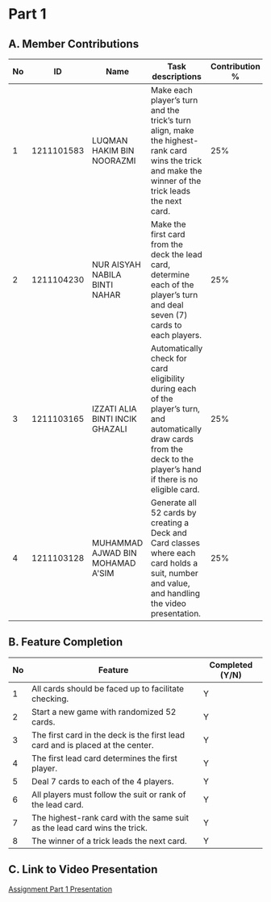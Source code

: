 # Part 1

## A. Member Contributions

No | ID         | Name                             | Task descriptions | Contribution % 
-- | ---------- | -------------------------------- | ----------------- | --------------
1  | 1211101583 | LUQMAN HAKIM BIN NOORAZMI        |  Make each player’s turn and the trick’s turn align, make the highest-rank card wins the trick and make the winner of the trick leads the next card.                     | 25%               
2  | 1211104230 | NUR AISYAH NABILA BINTI NAHAR    |  Make the first card from the deck the lead card, determine each of the player’s turn and deal seven (7) cards to each players.                                          | 25%               
3  | 1211103165 | IZZATI ALIA BINTI INCIK GHAZALI  |  Automatically check for card eligibility during each of the player’s turn, and automatically draw cards from the deck to the player’s hand if there is no eligible card.| 25%               
4  | 1211103128 | MUHAMMAD AJWAD BIN MOHAMAD A'SIM |  Generate all 52 cards by creating a Deck and Card classes where each card holds a suit, number and value, and handling the video presentation.                          | 25%               


## B. Feature Completion

No | Feature                                                                         | Completed (Y/N)
-- | ------------------------------------------------------------------------------- | ---------------
1  | All cards should be faced up to facilitate checking.                            |  Y
2  | Start a new game with randomized 52 cards.                                      |  Y
3  | The first card in the deck is the first lead card and is placed at the center.  |  Y
4  | The first lead card determines the first player.                                |  Y
5  | Deal 7 cards to each of the 4 players.                                          |  Y
6  | All players must follow the suit or rank of the lead card.                      |  Y
7  | The highest-rank card with the same suit as the lead card wins the trick.       |  Y
8  | The winner of a trick leads the next card.                                      |  Y


## C. Link to Video Presentation

[Assignment Part 1 Presentation](https://drive.google.com/file/d/1yiHezs8HcpFpRDrPLLQSp7qDZZlIZt2M/view?usp=share_link)

